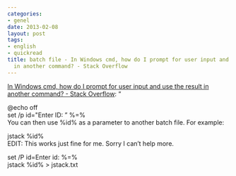 ```yaml
---
categories:
- genel
date: 2013-02-08
layout: post
tags:
- english
- quickread
title: batch file - In Windows cmd, how do I prompt for user input and use the result
  in another command? - Stack Overflow
---
```


[In Windows cmd, how do I prompt for user input and use the result in another command? - Stack Overflow](http://stackoverflow.com/questions/1223721/in-windows-cmd-how-do-i-prompt-for-user-input-and-use-the-result-in-another-com): “  
  
@echo off  
set /p id="Enter ID: ” %=%  
You can then use %id% as a parameter to another batch file. For example:  
  
jstack %id%  
EDIT: This works just fine for me. Sorry I can’t help more.  
  
set /P id=Enter id: %=%  
jstack %id% > jstack.txt
